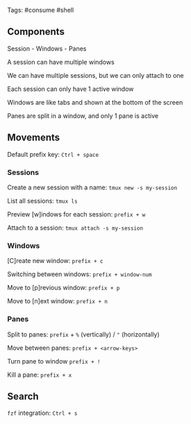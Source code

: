 Tags: #consume #shell

## Components

Session - Windows - Panes

A session can have multiple windows

We can have multiple sessions, but we can only attach to one

Each session can only have 1 active window

Windows are like tabs and shown at the bottom of the screen

Panes are split in a window, and only 1 pane is active

## Movements

Default prefix key: `Ctrl + space`

### Sessions

Create a new session with a name: `tmux new -s my-session`

List all sessions: `tmux ls`

Preview [w]indows for each session: `prefix + w`

Attach to a session: `tmux attach -s my-session`

### Windows

[C]reate new window: `prefix + c`

Switching between windows: `prefix + window-num`

Move to [p]revious window: `prefix + p`

Move to [n]ext window: `prefix + n`

### Panes

Split to panes: `prefix` + `%` (vertically) / `"` (horizontally)

Move between panes: `prefix + <arrow-keys>`

Turn pane to window `prefix + !`

Kill a pane: `prefix + x`

## Search

`fzf` integration: `Ctrl + s`

